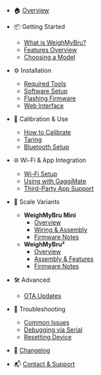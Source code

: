 <!-- docs/_sidebar.md -->

- 🏠 [Overview](/README.md)

- 📦 Getting Started
  - [What is WeighMyBru?](/getting-started/what-is-weighmybru.md)
  - [Features Overview](/getting-started/features.md)
  - [Choosing a Model](/getting-started/choose-model.md)

- ⚙️ Installation
  - [Required Tools](/installation/tools.md)
  - [Software Setup](/installation/software-setup.md)
  - [Flashing Firmware](/installation/flashing.md)
  - [Web Interface](/installation/web-ui.md)

- 📐 Calibration & Use
  - [How to Calibrate](/usage/calibration.md)
  - [Taring](/usage/taring.md)
  - [Bluetooth Setup](/usage/bluetooth.md)

- 🌐 Wi-Fi & App Integration
  - [Wi-Fi Setup](/integration/wifi.md)
  - [Using with GaggiMate](/integration/gaggimate.md)
  - [Third-Party App Support](/integration/3rd-party.md)

- 🧪 Scale Variants
  - **WeighMyBru Mini**
    - [Overview](/variants/mini/overview.md)
    - [Wiring & Assembly](/variants/mini/wiring.md)
    - [Firmware Notes](/variants/mini/firmware.md)
  - **WeighMyBru²**
    - [Overview](/variants/v2/overview.md)
    - [Assembly & Features](/variants/v2/assembly.md)
    - [Firmware Notes](/variants/v2/firmware.md)

- 🛠 Advanced
  - [OTA Updates](/advanced/ota.md)

- 🧰 Troubleshooting
  - [Common Issues](/troubleshooting/issues.md)
  - [Debugging via Serial](/troubleshooting/serial.md)
  - [Resetting Device](/troubleshooting/reset.md)

- 📄 [Changelog](/changelog.md)
- 📬 [Contact & Support](/contact.md)